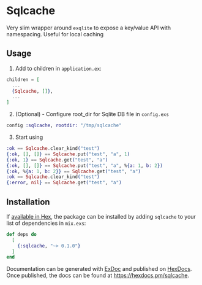# Sqlcache

Very slim wrapper around `exqlite` to expose a key/value API with namespacing. Useful for local caching

## Usage

1. Add to children in `application.ex`:

```elixir
children = [
  ...
  {Sqlcache, []},
  ...
]
```

2. (Optional) - Configure root_dir for Sqlite DB file in `config.exs`

```elixir
config :sqlcache, rootdir: "/tmp/sqlcache"

```

3. Start using

```elixir
:ok == Sqlcache.clear_kind("test")
{:ok, [], []} == Sqlcache.put("test", "a", 1)
{:ok, 1} == Sqlcache.get("test", "a")
{:ok, [], []} == Sqlcache.put("test", "a", %{a: 1, b: 2})
{:ok, %{a: 1, b: 2}} == Sqlcache.get("test", "a")
:ok == Sqlcache.clear_kind("test")
{:error, nil} == Sqlcache.get("test", "a")
```

## Installation

If [available in Hex](https://hex.pm/docs/publish), the package can be installed
by adding `sqlcache` to your list of dependencies in `mix.exs`:

```elixir
def deps do
  [
    {:sqlcache, "~> 0.1.0"}
  ]
end
```

Documentation can be generated with [ExDoc](https://github.com/elixir-lang/ex_doc)
and published on [HexDocs](https://hexdocs.pm). Once published, the docs can
be found at <https://hexdocs.pm/sqlcache>.
